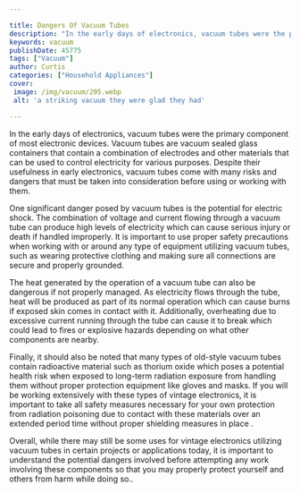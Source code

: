 ```yaml
---

title: Dangers Of Vacuum Tubes
description: "In the early days of electronics, vacuum tubes were the primary component of most electronic devices. Vacuum tubes are vacuum seal...continue on"
keywords: vacuum
publishDate: 45775
tags: ["Vacuum"]
author: Curtis
categories: ["Household Appliances"]
cover: 
 image: /img/vacuum/295.webp
 alt: 'a striking vacuum they were glad they had'

---
```


In the early days of electronics, vacuum tubes were the primary component of most electronic devices. Vacuum tubes are vacuum sealed glass containers that contain a combination of electrodes and other materials that can be used to control electricity for various purposes. Despite their usefulness in early electronics, vacuum tubes come with many risks and dangers that must be taken into consideration before using or working with them.

One significant danger posed by vacuum tubes is the potential for electric shock. The combination of voltage and current flowing through a vacuum tube can produce high levels of electricity which can cause serious injury or death if handled improperly. It is important to use proper safety precautions when working with or around any type of equipment utilizing vacuum tubes, such as wearing protective clothing and making sure all connections are secure and properly grounded. 

The heat generated by the operation of a vacuum tube can also be dangerous if not properly managed. As electricity flows through the tube, heat will be produced as part of its normal operation which can cause burns if exposed skin comes in contact with it. Additionally, overheating due to excessive current running through the tube can cause it to break which could lead to fires or explosive hazards depending on what other components are nearby. 

Finally, it should also be noted that many types of old-style vacuum tubes contain radioactive material such as thorium oxide which poses a potential health risk when exposed to long-term radiation exposure from handling them without proper protection equipment like gloves and masks. If you will be working extensively with these types of vintage electronics, it is important to take all safety measures necessary for your own protection from radiation poisoning due to contact with these materials over an extended period time without proper shielding measures in place . 

Overall, while there may still be some uses for vintage electronics utilizing vacuum tubes in certain projects or applications today, it is important to understand the potential dangers involved before attempting any work involving these components so that you may properly protect yourself and others from harm while doing so..
